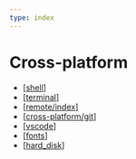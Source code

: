 ```yaml
---
type: index
---
```


# Cross-platform

- [[shell]]
- [[terminal]]
- [[remote/index]]
- [[cross-platform/git]]
- [[vscode]]
- [[fonts]]
- [[hard_disk]]

[//begin]: # "Autogenerated link references for markdown compatibility"
[shell]: shell.md "Shell Related"
[terminal]: terminal.md "Terminal Related"
[remote/index]: remote/index.md "Remote Development"
[cross-platform/git]: git.md "Git Configuration"
[vscode]: vscode.md "Visual Studio Code Tips"
[fonts]: fonts.md "Fonts"
[hard_disk]: hard_disk.md "Hard Disk Manipulation"
[//end]: # "Autogenerated link references"
